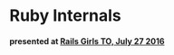 # Ruby Internals
#### presented at [Rails Girls TO, July 27 2016](http://www.meetup.com/railsgirlsTO/events/232462550/)
